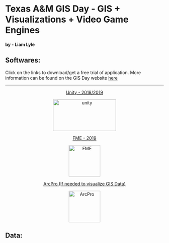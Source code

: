 # Texas A&M GIS Day - GIS + Visualizations + Video Game Engines
#### by - Liam Lyle

## Softwares:

Click on the links to download/get a free trial of application. More information can be found on the GIS Day website [here](https://gisday.tamu.edu/sessions/#/details/d3b3c7d3-7171-47a3-87b3-9ffb32405f37)
***

<p align="center"> <a href="https://store.unity.com/download-nuo">Unity - 2018/2019</a> </p>
<p align="center"> <img src="https://unity3d.com/files/images/ogimg.jpg" alt="unity" width="200" height="100"/> </p>

<p align="center"> <a href = "https://www.safe.com/">FME - 2019 </a> </p>
<p align="center"> <img src="https://yt3.ggpht.com/a/AGF-l78ddntvyWHDcTe2_VS0I9cZK74Z-_qcqP-qRg=s900-c-k-c0xffffffff-no-rj-mo" alt="FME" width="100" height="100"/> </p>

<p align="center"> <a href ="https://www.esri.com/en-us/arcgis/products/arcgis-pro/trial">ArcPro (If needed to visualize GIS Data) </a> </p>
<p align="center"> <img src="https://www.esri.com/content/dam/esrisites/en-us/common/icons/product-logos/ArcGIS-Pro.png" alt="ArcPro" width="100" height="100"/> </p>


## Data:

